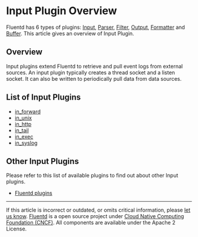 Input Plugin Overview
=====================

Fluentd has 6 types of plugins: [Input](/articles/input-plugin-overview.md),
[Parser](/articles/parser-plugin-overview.md), [Filter](/articles/filter-plugin-overview.md),
[Output](/articles/output-plugin-overview.md), [Formatter](/articles/formatter-plugin-overview.md)
and [Buffer](/articles/buffer-plugin-overview.md). This article gives an overview of
Input Plugin.


Overview
--------

Input plugins extend Fluentd to retrieve and pull event logs from
external sources. An input plugin typically creates a thread socket and
a listen socket. It can also be written to periodically pull data from
data sources.

List of Input Plugins
---------------------

-   [in\_forward](/articles/in_forward.md)
-   [in\_unix](/articles/in_unix.md)
-   [in\_http](/articles/in_http.md)
-   [in\_tail](/articles/in_tail.md)
-   [in\_exec](/articles/in_exec.md)
-   [in\_syslog](/articles/in_syslog.md)

Other Input Plugins
-------------------

Please refer to this list of available plugins to find out about other
Input plugins.

-   [Fluentd plugins](http://fluentd.org/plugin/)


------------------------------------------------------------------------

If this article is incorrect or outdated, or omits critical information,
please [let us know](https://github.com/fluent/fluentd-docs/issues?state=open).
[Fluentd](http://www.fluentd.org/) is a open source project under [Cloud
Native Computing Foundation (CNCF)](https://cncf.io/). All components
are available under the Apache 2 License.
